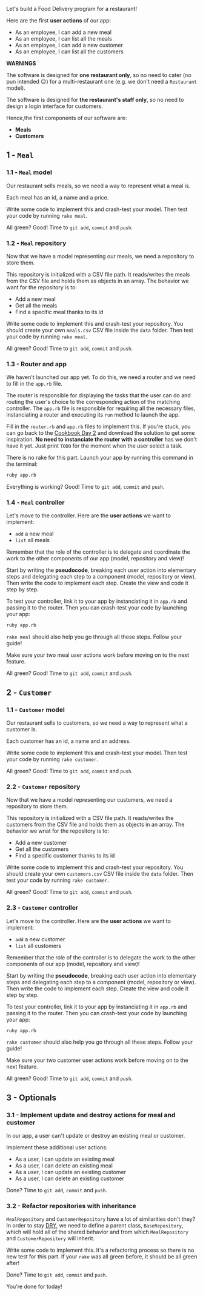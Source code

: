 Let's build a Food Delivery program for a restaurant!

Here are the first **user actions** of our app:
- As an employee, I can add a new meal
- As an employee, I can list all the meals
- As an employee, I can add a new customer
- As an employee, I can list all the customers

**WARNINGS**

The software is designed for **one restaurant only**, so no need to cater (no pun intended 😉) for a multi-restaurant one (e.g. we don't need a `Restaurant` model).

The software is designed for **the restaurant's staff only**, so no need to design a login interface for customers.

Hence,the first components of our software are:
- **Meals**
- **Customers**

## 1 - `Meal`

### 1.1 - `Meal` model

Our restaurant sells meals, so we need a way to represent what a meal is.

Each meal has an id, a name and a price.

Write some code to implement this and crash-test your model. Then test your code by running `rake meal`.

All green? Good! Time to `git add`, `commit` and `push`.

### 1.2 - `Meal` repository

Now that we have a model representing our meals, we need a repository to store them.

This repository is initialized with a CSV file path. It reads/writes the meals from the CSV file and holds them as objects in an array. The behavior we want for the repository is to:
- Add a new meal
- Get all the meals
- Find a specific meal thanks to its id

Write some code to implement this and crash-test your repository. You should create your own `meals.csv` CSV file inside the `data` folder. Then test your code by running `rake meal`.

All green? Good! Time to `git add`, `commit` and `push`.

### 1.3 - Router and app

We haven't launched our app yet. To do this, we need a router and we need to fill in the `app.rb` file.

The router is responsible for displaying the tasks that the user can do and routing the user's choice to the corresponding action of the matching controller. The `app.rb` file is responsible for requiring all the necessary files, instanciating a router and executing its `run` method to launch the app.

Fill in the `router.rb` and `app.rb` files to implement this. If you're stuck, you can go back to the [Cookbook Day 2](https://kitt.lewagon.com/camps/<user.batch_slug>/challenges?path=02-OOP%2F04-Cookbook-Day-Two%2F01-Cookbook-Advanced) and download the solution to get some inspiration. **No need to instanciate the router with a controller** has we don't have it yet. Just print `TODO` for the moment when the user select a task.

There is no rake for this part. Launch your app by running this command in the terminal:

```bash
ruby app.rb
```

Everything is working? Good! Time to `git add`, `commit` and `push`.

### 1.4 - `Meal` controller

Let's move to the controller. Here are the **user actions** we want to implement:
- `add` a new meal
- `list` all meals

Remember that the role of the controller is to delegate and coordinate the work to the other components of our app (model, repository and view)!

Start by writing the **pseudocode**, breaking each user action into elementary steps and delegating each step to a component (model, repository or view). Then write the code to implement each step. Create the view and code it step by step.

To test your controller, link it to your app by instanciating it in `app.rb` and passing it to the router. Then you can crash-test your code by launching your app:

```bash
ruby app.rb
```

`rake meal` should also help you go through all these steps. Follow your guide!

Make sure your two meal user actions work before moving on to the next feature.

All green? Good! Time to `git add`, `commit` and `push`.

## 2 - `Customer`

### 1.1 - `Customer` model

Our restaurant sells to customers, so we need a way to represent what a customer is.

Each customer has an id, a name and an address.

Write some code to implement this and crash-test your model. Then test your code by running `rake customer`.

All green? Good! Time to `git add`, `commit` and `push`.

### 2.2 - `Customer` repository

Now that we have a model representing our customers, we need a repository to store them.

This repository is initialized with a CSV file path. It reads/writes the customers from the CSV file and holds them as objects in an array. The behavior we wnat for the repository is to:
- Add a new customer
- Get all the customers
- Find a specific customer thanks to its id

Write some code to implement this and crash-test your repository. You should create your own `customers.csv` CSV file inside the `data` folder. Then test your code by running `rake customer`.

All green? Good! Time to `git add`, `commit` and `push`.

### 2.3 - `Customer` controller

Let's move to the controller. Here are the **user actions** we want to implement:
- `add` a new customer
- `list` all customers

Remember that the role of the controller is to delegate the work to the other components of our app (model, repository and view)!

Start by writing the **pseudocode**, breaking each user action into elementary steps and delegating each step to a component (model, repository or view). Then write the code to implement each step. Create the view and code it step by step.

To test your controller, link it to your app by instanciating it in `app.rb` and passing it to the router. Then you can crash-test your code by launching your app:

```bash
ruby app.rb
```

`rake customer` should also help you go through all these steps. Follow your guide!

Make sure your two customer user actions work before moving on to the next feature.

All green? Good! Time to `git add`, `commit` and `push`.

## 3 - Optionals

### 3.1 - Implement update and destroy actions for meal and customer

In our app, a user can't update or destroy an existing meal or customer.

Implement these additional user actions:
- As a user, I can update an existing meal
- As a user, I can delete an existing meal
- As a user, I can update an existing customer
- As a user, I can delete an existing customer

Done? Time to `git add`, `commit` and `push`.

### 3.2 - Refactor repositories with inheritance

`MealRepository` and `CustomerRepository` have a lot of similarities don't they? In order to stay [DRY](https://en.wikipedia.org/wiki/Don%27t_repeat_yourself), we need to define a parent class, `BaseRepository`, which will hold all of the shared behavior and from which `MealRepository` and `CustomerRepository` will inherit.

Write some code to implement this. It's a refactoring process so there is no new test for this part. If your `rake` was all green before, it should be all green after!

Done? Time to `git add`, `commit` and `push`.

You're done for today!
